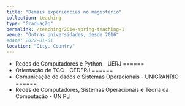 ```yaml
---
title: "Demais experiências no magistério"
collection: teaching
type: "Graduação"
permalink: /teaching/2014-spring-teaching-1
venue: "Outras Universidades, desde 2016"
#date: 2022-01-01
location: "City, Country"
---
```

- Redes de Computadores e Python - UERJ
======
- Orientação de TCC - CEDERJ
======
- Comunicação de dados e Sistemas Operacionais - UNIGRANRIO
======
- Redes de Computadores, Sistemas Operacionais e Teoria da Computação - UNIPLI
